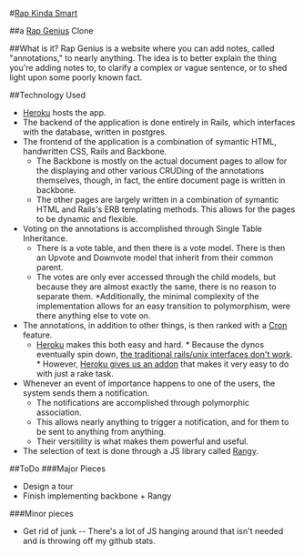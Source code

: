 #[Rap Kinda Smart][rkc]

##a [Rap Genius][rg] Clone

[rg]: http://www.rapgenius.com
[rkc]: http://www.rapkindasmart.com

##What is it?
Rap Genius is a website where you can add notes, called "annotations," to nearly anything. The idea is to better explain the thing you're adding notes to, to clarify a complex or vague sentence, or to shed light upon some poorly known fact.

##Technology Used
* [Heroku][heroku] hosts the app.
* The backend of the application is done entirely in Rails, which interfaces with the database, written in postgres.
* The frontend of the application is a combination of symantic HTML, handwritten CSS, Rails and Backbone. 
	* The Backbone is mostly on the actual document pages to allow for the displaying and other various CRUDing of the annotations themselves, though, in fact, the entire document page is written in backbone.
	* The other pages are largely written in a combination of symantic HTML and Rails's ERB templating methods. This allows for the pages to be dynamic and flexible.
* Voting on the annotations is accomplished through Single Table Inheritance. 
	* There is a vote table, and then there is a vote model. There is then an Upvote and Downvote model that inherit from their common parent. 
	* The votes are only ever accessed through the child models, but because they are almost exactly the same, there is no reason to separate them. 
	*Additionally, the minimal complexity of the implementation allows for an easy transition to polymorphism, were there anything else to vote on.
* The annotations, in addition to other things, is then ranked with a [Cron][cron] feature.
	* [Heroku][heroku] makes this both easy and hard.
			* Because the dynos eventually spin down, [the traditional rails/unix interfaces don't work][soheroku].
			* However, [Heroku gives us an addon][scheduler] that makes it very easy to do with just a rake task.
* Whenever an event of importance happens to one of the users, the system sends them a notification. 
	* The notifications are accomplished through polymorphic association.
	* This allows nearly anything to trigger a notification, and for them to be sent to anything from anything.
	* Their versitility is what makes them powerful and useful.
* The selection of text is done through a JS library called [Rangy][rangy].

[cron]: http://en.wikipedia.org/wiki/Cron
[rangy]: https://code.google.com/p/rangy/
[heroku]: http://www.heroku.com
[scheduler]: https://devcenter.heroku.com/articles/scheduler
[soheroku]: http://stackoverflow.com/questions/8619754/whenever-gem-running-cron-jobs-on-heroku



##ToDo
###Major Pieces

* Design a tour
* Finish implementing backbone + Rangy

###Minor pieces
* Get rid of junk -- There's a lot of JS hanging around that isn't needed and is throwing off my github stats.